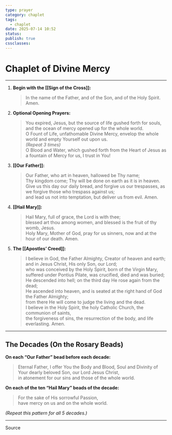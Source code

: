 ```yaml
---
type: prayer
category: chaplet
tags:
  - chaplet
date: 2025-07-14 10:52
status: 
publish: true
cssclasses:
---
```

# Chaplet of Divine Mercy
----
1. **Begin with the [[Sign of the Cross]]:**
    
    > In the name of the Father, and of the Son, and of the Holy Spirit. Amen.
    
2. **Optional Opening Prayers:**
    
    > You expired, Jesus, but the source of life gushed forth for souls, and the ocean of mercy opened up for the whole world.  
    > O Fount of Life, unfathomable Divine Mercy, envelop the whole world and empty Yourself out upon us.  
    > _(Repeat 3 times)_  
    > O Blood and Water, which gushed forth from the Heart of Jesus as a fountain of Mercy for us, I trust in You!
    
3. **[[Our Father]]:**
    
    > Our Father, who art in heaven, hallowed be Thy name;  
    > Thy kingdom come; Thy will be done on earth as it is in heaven.  
    > Give us this day our daily bread, and forgive us our trespasses, as we forgive those who trespass against us;  
    > and lead us not into temptation, but deliver us from evil. Amen.
    
4. **[[Hail Mary]]:**
    
    > Hail Mary, full of grace, the Lord is with thee;  
    > blessed art thou among women, and blessed is the fruit of thy womb, Jesus.  
    > Holy Mary, Mother of God, pray for us sinners, now and at the hour of our death. Amen.
    
5. **The [[Apostles’ Creed]]:**
    
    > I believe in God, the Father Almighty, Creator of heaven and earth;  
    > and in Jesus Christ, His only Son, our Lord;  
    > who was conceived by the Holy Spirit, born of the Virgin Mary,  
    > suffered under Pontius Pilate, was crucified, died and was buried;  
    > He descended into hell; on the third day He rose again from the dead;  
    > He ascended into heaven, and is seated at the right hand of God the Father Almighty;  
    > from there He will come to judge the living and the dead.  
    > I believe in the Holy Spirit, the holy Catholic Church, the communion of saints,  
    > the forgiveness of sins, the resurrection of the body, and life everlasting. Amen.
    

---

## **The Decades (On the Rosary Beads)**

**On each “Our Father” bead before each decade:**

> Eternal Father, I offer You the Body and Blood, Soul and Divinity of Your dearly beloved Son, our Lord Jesus Christ,  
> in atonement for our sins and those of the whole world.

**On each of the ten “Hail Mary” beads of the decade:**

> For the sake of His sorrowful Passion,  
> have mercy on us and on the whole world.

_(Repeat this pattern for all 5 decades.)_

---
Source